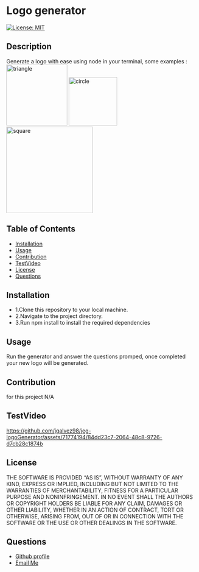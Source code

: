 # Logo generator
 
   [![License: MIT](https://img.shields.io/badge/License-MIT-yellow.svg)](https://opensource.org/licenses/MIT)

  ## Description
  
   Generate a logo with ease using node in your terminal, some examples :
<img width="160" alt="triangle" src="https://github.com/jgalvez98/jeg-logoGenerator/assets/71774194/d6b0891c-a1a5-4a0b-99e6-2838ba5bc9f4">
<img width="127" alt="circle" src="https://github.com/jgalvez98/jeg-logoGenerator/assets/71774194/7e2a2c0b-1d98-4aaf-b54d-e8623cffa47d">
<img width="227" alt="square" src="https://github.com/jgalvez98/jeg-logoGenerator/assets/71774194/c0f4eb34-fc73-4ec8-a1af-3db3d986735e">

  
  ## Table of Contents
  - [Installation](#installation)
  - [Usage](#usage)
  - [Contribution](#contribution)
  - [TestVideo](#testVideo)
  - [License](#license)
  - [Questions](#questions)
  
  ## Installation
  <ul>
<li>1.Clone this repository to your local machine.</li>
<li>2.Navigate to the project directory.</li>
<li>3.Run npm install to install the required dependencies</li>
</ul>

  ## Usage
  
  Run the generator and answer the questions promped, once completed your new logo will be generated.

  ## Contribution
  for this project N/A
  
  ## TestVideo


https://github.com/jgalvez98/jeg-logoGenerator/assets/71774194/84dd23c7-2064-48c8-9726-d7cb28c1874b



  
  ## License
  
   THE SOFTWARE IS PROVIDED “AS IS”, WITHOUT WARRANTY OF ANY KIND, EXPRESS OR IMPLIED, INCLUDING BUT NOT LIMITED TO THE WARRANTIES OF MERCHANTABILITY, FITNESS FOR A PARTICULAR PURPOSE AND NONINFRINGEMENT. IN NO EVENT SHALL THE AUTHORS OR COPYRIGHT HOLDERS BE LIABLE FOR ANY CLAIM, DAMAGES OR OTHER LIABILITY, WHETHER IN AN ACTION OF CONTRACT, TORT OR OTHERWISE, ARISING FROM, OUT OF OR IN CONNECTION WITH THE SOFTWARE OR THE USE OR OTHER DEALINGS IN THE SOFTWARE.

  ## Questions
  <ul>
      <li> <a href="https://github.com/jgalvez98>Github Profile"> Github profile </a>  </li>
      <li> <a href="mailto:jgalvez98@gmail.com"> Email Me </a>  </li>
  </ul>
